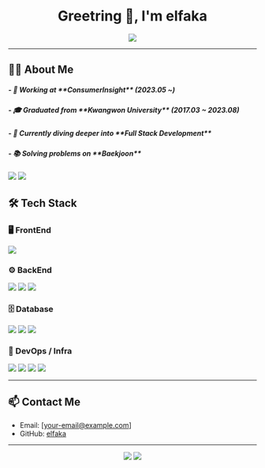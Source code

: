 <h1 align="center">Greetring 👋, I'm elfaka</h1>

<p align="center">
  <img src="https://readme-typing-svg.herokuapp.com/?lines=Welcome+to+my+GitHub!;Frontend+%2B+Backend+%2B+DevOps+Engineer;Always+Learning+💡&center=true&width=500&height=40" />
</p>

---

## 👩‍💻 About Me

<h5>- 🏢 Working at **ConsumerInsight** (2023.05 ~)</h5>
<h5>- 🎓 Graduated from **Kwangwon University** (2017.03 ~ 2023.08)</h5>
<h5>- 🌱 Currently diving deeper into **Full Stack Development**</h5>
<h5>- 📚 Solving problems on **Baekjoon**  </h5>
  <img src="http://mazassumnida.wtf/api/v2/generate_badge?boj=chopr159" />
  <img src="http://mazandi.herokuapp.com/api?handle=chopr159&theme=dark" />
  
## 🛠️ Tech Stack

### 🖥 FrontEnd
<p>
  <img src="https://img.shields.io/badge/React-20232A?style=for-the-badge&logo=react&logoColor=61DAFB" />
</p>

### ⚙️ BackEnd
<p>
  <img src="https://img.shields.io/badge/Node.js-339933?style=for-the-badge&logo=nodedotjs&logoColor=white" />
  <img src="https://img.shields.io/badge/Nest.js-E0234E?style=for-the-badge&logo=nestjs&logoColor=white" />
  <img src="https://img.shields.io/badge/Spring Boot-6DB33F?style=for-the-badge&logo=springboot&logoColor=white" />
</p>

### 🗄️ Database
<p>
  <img src="https://img.shields.io/badge/MSSQL-CC2927?style=for-the-badge&logo=microsoftsqlserver&logoColor=white" />
  <img src="https://img.shields.io/badge/MySQL-4479A1?style=for-the-badge&logo=mysql&logoColor=white" />
  <img src="https://img.shields.io/badge/MongoDB-47A248?style=for-the-badge&logo=mongodb&logoColor=white" />
</p>

### 🚀 DevOps / Infra
<p>
  <img src="https://img.shields.io/badge/Docker-2496ED?style=for-the-badge&logo=docker&logoColor=white" />
  <img src="https://img.shields.io/badge/Ubuntu-E95420?style=for-the-badge&logo=ubuntu&logoColor=white" />
  <img src="https://img.shields.io/badge/Nginx-009639?style=for-the-badge&logo=nginx&logoColor=white" />
  <img src="https://img.shields.io/badge/GitHub Actions-2088FF?style=for-the-badge&logo=githubactions&logoColor=white" />
</p>

---

## 📫 Contact Me

- Email: [your-email@example.com]
- GitHub: [elfaka](https://github.com/elfaka)

---

<p align="center">
  <img src="https://github-readme-stats.vercel.app/api?username=elfaka&show_icons=true&theme=tokyonight" />
  <img src="https://github-readme-stats.vercel.app/api/top-langs/?username=elfaka&layout=compact&theme=tokyonight" />
</p>
